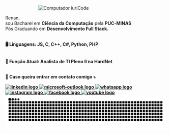 <img src="https://media4.giphy.com/media/juua9i2c2fA0AIp2iq/giphy.gif" min-width="400px" max-width="400px" width="400px" align="right" alt="Computador iuriCode">

<p align="left"> 
  <br><Olá, eu sou o <strong>Renan</strong>,<br>sou Bacharel em <strong>Ciência da Computação</strong> pela <strong>PUC-MINAS</strong><br>Pós Graduando em <strong>Desenvolvimento Full Stack<strong>.<br><br>
</p>

<p align="left">
  🖥️ Linguagens: <strong>JS, C, C++, C#, Python, PHP</strong><br><br>
</p>

<p align="left">
  💼 Função Atual: <strong>Analista de TI Pleno II na HardNet</strong><br><br>
</p>

<p align="left">
  📩 Caso queira entrar em contato comigo ⤵️
</p>

<div align="left">
  <a href="https://www.linkedin.com/in/renanferreirameira/" target="_blank">
    <img src="https://raw.githubusercontent.com/maurodesouza/profile-readme-generator/master/src/assets/icons/social/linkedin/default.svg" width="52" height="40" alt="linkedin logo"  />
  </a>
  <a href="mailto:renanferreirameira@hotmail.com" target="_blank">
    <img src="https://raw.githubusercontent.com/maurodesouza/profile-readme-generator/master/src/assets/icons/social/microsoft-outlook/default.svg" width="52" height="40" alt="microsoft-outlook logo"  />
  </a>
  <a href="https://api.whatsapp.com/send?phone=5535991269402" target="_blank">
    <img src="https://raw.githubusercontent.com/maurodesouza/profile-readme-generator/master/src/assets/icons/social/whatsapp/default.svg" width="52" height="40" alt="whatsapp logo"  />
  </a>
  <a href="https://www.instagram.com/renanfemeira/" target="_blank">
    <img src="https://raw.githubusercontent.com/maurodesouza/profile-readme-generator/master/src/assets/icons/social/instagram/default.svg" width="52" height="40" alt="instagram logo"  />
  </a>
  <a href="https://www.facebook.com/renan.ferreirameira/" target="_blank">
    <img src="https://raw.githubusercontent.com/maurodesouza/profile-readme-generator/master/src/assets/icons/social/facebook/default.svg" width="52" height="40" alt="facebook logo"  />
  </a>
  <a href="https://www.youtube.com/@renanmeira2584/videos" target="_blank">
    <img src="https://raw.githubusercontent.com/maurodesouza/profile-readme-generator/master/src/assets/icons/social/youtube/default.svg" width="52" height="40" alt="youtube logo"  />
  </a>
</div>

<img src="https://raw.githubusercontent.com/RenanR23/RenanR23/output/snake.svg" alt="Snake animation" />
